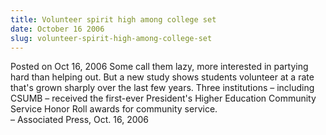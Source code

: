 ```yaml
---
title: Volunteer spirit high among college set
date: October 16 2006
slug: volunteer-spirit-high-among-college-set
---
```


 



<span class="date">Posted on Oct 16, 2006    </span>
Some call them lazy, more interested in partying hard than helping
out. But a new study shows students volunteer at a rate that&apos;s
grown sharply over the last few years. Three institutions &#x2013;
including CSUMB &#x2013; received the first-ever President&apos;s Higher
Education Community Service Honor Roll awards for community
service.<br>
&#x2013; Associated Press, Oct. 16, 2006<br/></br>




```
